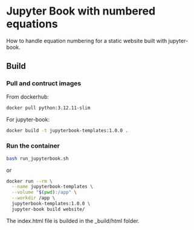 # Jupyter Book with numbered equations

How to handle equation numbering for a static website built with jupyter-book.

## Build

### Pull and contruct images

From dockerhub:
```bash
docker pull python:3.12.11-slim
```
For jupyter-book:

```bash
docker build -t jupyterbook-templates:1.0.0 .
```

### Run the container

```bash
bash run_jupyterbook.sh
```
or

```bash
docker run --rm \
  --name jupyterbook-templates \
  --volume "$(pwd):/app" \
  --workdir /app \
  jupyterbook-templates:1.0.0 \
  jupyter-book build website/
```

The index.html file is builded in the _build/html folder.


